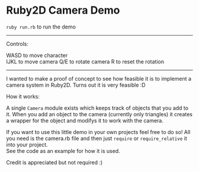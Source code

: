 # Ruby2D Camera Demo

`ruby run.rb` to run the demo

---

Controls:

WASD to move character  
IJKL to move camera
Q/E to rotate camera
R to reset the rotation

---

I wanted to make a proof of concept to see how feasible it is to implement a camera system in Ruby2D. Turns out it is very feasible :D  

How it works:

A single `Camera` module exists which keeps track of objects that you add to it. When you add an object to the camera (currently only triangles) it creates a wrapper for the object and modifys it to work with the camera.

If you want to use this little demo in your own projects feel free to do so! All you need is the camera.rb file and then just `require` or `require_relative` it into your project.  
See the code as an example for how it is used.

Credit is appreciated but not required :)



